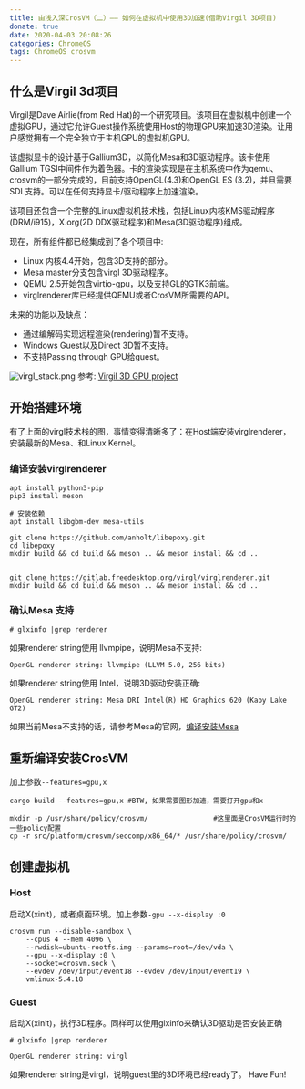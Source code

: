 ```yaml
---
title: 由浅入深CrosVM（二）—— 如何在虚拟机中使用3D加速(借助Virgil 3D项目)
donate: true
date: 2020-04-03 20:08:26
categories: ChromeOS
tags: ChromeOS crosvm
---
```


## 什么是Virgil 3d项目
Virgil是Dave Airlie(from Red Hat)的一个研究项目。该项目在虚拟机中创建一个虚拟GPU，通过它允许Guest操作系统使用Host的物理GPU来加速3D渲染。让用户感觉拥有一个完全独立于主机GPU的虚拟机GPU。

该虚拟显卡的设计基于Gallium3D，以简化Mesa和3D驱动程序。该卡使用Gallium TGSI中间件作为着色器。卡的渲染实现是在主机系统中作为qemu、crosvm的一部分完成的，目前支持OpenGL(4.3)和OpenGL ES (3.2)，并且需要SDL支持。可以在任何支持显卡/驱动程序上加速渲染。

该项目还包含一个完整的Linux虚拟机技术栈，包括Linux内核KMS驱动程序(DRM/i915)，X.org(2D DDX驱动程序)和Mesa(3D驱动程序)组成。

现在，所有组件都已经集成到了各个项目中:
* Linux 内核4.4开始，包含3D支持的部分。
* Mesa master分支包含virgl 3D驱动程序。
* QEMU 2.5开始包含virtio-gpu，以及支持GL的GTK3前端。
* virglrenderer库已经提供QEMU或者CrosVM所需要的API。

未来的功能以及缺点：
* 通过编解码实现远程渲染(rendering)暂不支持。
* Windows Guest以及Direct 3D暂不支持。
* 不支持Passing through GPU给guest。

![virgl_stack.png](virgl_stack.png)
参考: [Virgil 3D GPU project](https://virgil3d.github.io/)

## 开始搭建环境
有了上面的virgl技术栈的图，事情变得清晰多了：在Host端安装virglrenderer，安装最新的Mesa、和Linux Kernel。

### 编译安装virglrenderer
```
apt install python3-pip
pip3 install meson

# 安装依赖
apt install libgbm-dev mesa-utils

git clone https://github.com/anholt/libepoxy.git
cd libepoxy
mkdir build && cd build && meson .. && meson install && cd ..


git clone https://gitlab.freedesktop.org/virgl/virglrenderer.git
mkdir build && cd build && meson .. && meson install && cd ..

```

### 确认Mesa 支持
```
# glxinfo |grep renderer
```

如果renderer string使用 llvmpipe，说明Mesa不支持:
```
OpenGL renderer string: llvmpipe (LLVM 5.0, 256 bits)
```

如果renderer string使用 Intel，说明3D驱动安装正确:
```
OpenGL renderer string: Mesa DRI Intel(R) HD Graphics 620 (Kaby Lake GT2)

```

如果当前Mesa不支持的话，请参考Mesa的官网，[编译安装Mesa](https://www.mesa3d.org/install.html)

## 重新编译安装CrosVM
加上参数`--features=gpu,x`
```
cargo build --features=gpu,x #BTW, 如果需要图形加速，需要打开gpu和x

mkdir -p /usr/share/policy/crosvm/                #这里面是CrosVM运行时的一些policy配置
cp -r src/platform/crosvm/seccomp/x86_64/* /usr/share/policy/crosvm/
```

## 创建虚拟机
### Host
启动X(xinit)，或者桌面环境。加上参数`-gpu --x-display :0`
```
crosvm run --disable-sandbox \
	--cpus 4 --mem 4096 \
	--rwdisk=ubuntu-rootfs.img --params=root=/dev/vda \
	--gpu --x-display :0 \
	--socket=crosvm.sock \
	--evdev /dev/input/event18 --evdev /dev/input/event19 \
	vmlinux-5.4.18
```

### Guest
启动X(xinit)，执行3D程序。同样可以使用glxinfo来确认3D驱动是否安装正确
```
# glxinfo |grep renderer

OpenGL renderer string: virgl
```
如果renderer string是virgl，说明guest里的3D环境已经ready了。
Have Fun!
